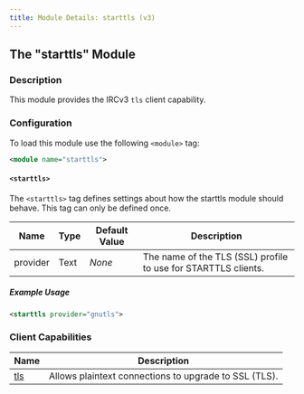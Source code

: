 ```yaml
---
title: Module Details: starttls (v3)
---
```


## The "starttls" Module

### Description

This module provides the IRCv3 `tls` client capability.

### Configuration

To load this module use the following `<module>` tag:

```xml
<module name="starttls">
```

#### `<starttls>`

The `<starttls>` tag defines settings about how the starttls module should behave. This tag can only be defined once.

Name     | Type     | Default Value | Description
-------- | -------- | ------------- | -----------
provider | Text     | *None*        | The name of the TLS (SSL) profile to use for STARTTLS clients.

##### Example Usage

```xml
<starttls provider="gnutls">
```

### Client Capabilities

Name                                                   | Description
------------------------------------------------------ | -----------
[tls](https://ircv3.net/specs/extensions/tls-3.1.html) | Allows plaintext connections to upgrade to SSL (TLS).
